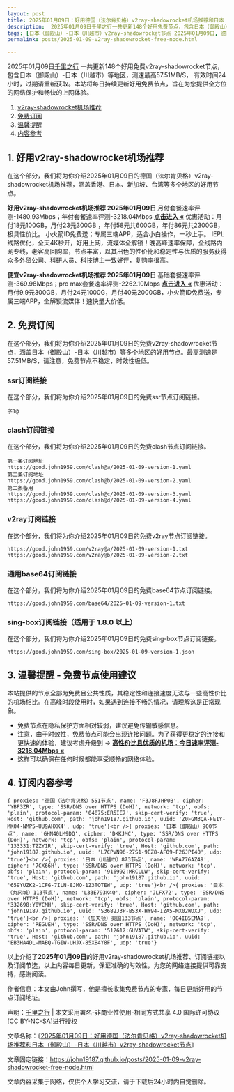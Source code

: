 ```yaml
---
layout: post
title: 2025年01月09日：好用德国（法尔肯贝格）v2ray-shadowrocket机场推荐和日本（御殿山）-日本（川越市）v2ray节点
description:  2025年01月09日千里之行一共更新148个好用免费节点，包含日本（御殿山）-日本（川越市）等地区，测速最高57.51MB/S， 有效时间24小时，过期请重新获取。本站将每日持续更新好用免费节点，旨在为您提供全方位的网络保护和畅快的上网体验
tags: [日本（御殿山）-日本（川越市）v2ray-shadowrocket节点 2025年01月09日, 德国（法尔肯贝格）好用v2ray-shadowrocket机场推荐 2025年01月09日]
permalink: posts/2025-01-09-v2ray-shadowrocket-free-node.html

---
```



2025年01月09日[千里之行](https://john19187.github.io) 一共更新148个好用免费v2ray-shadowrocket节点，包含日本（御殿山）-日本（川越市）等地区，测速最高57.51MB/S， 有效时间24小时，过期请重新获取。本站将每日持续更新好用免费节点，旨在为您提供全方位的网络保护和畅快的上网体验。

1. [v2ray-shadowrocket机场推荐](#1-好用v2ray-shadowrocket机场推荐)
2. [免费订阅](#2-免费订阅)
3. [温馨提醒](#3-温馨提醒---免费节点使用建议)
4. [内容参考](#4-订阅内容参考)

## 1. 好用v2ray-shadowrocket机场推荐

在这个部分，我们将为你介绍2025年01月09日的德国（法尔肯贝格）v2ray-shadowrocket机场推荐，涵盖香港、日本、新加坡、台湾等多个地区的好用节点。

<div class="good cat1"><strong>好用v2ray-shadowrocket机场推荐 2025年01月09日</strong> 月付套餐速率评测-1480.93Mbps；年付套餐速率评测-3218.04Mbps <strong><a href="https://good.john1959.com/lepl/2025-01-09" target="_blank">点击进入 «</a></strong> 优惠活动：月付18元100GB，月付23元300GB ，年付58元共600GB，年付86元共2300GB，极具性价比。 小火箭ID免费送；专属三端APP，适合小白操作，一秒上手。 IEPL线路优化，全天4K秒开，好用上网，流媒体全解锁！晚高峰速率保障，全线路内网专线，老客高回购率，节点丰富，以其出色的性价比和稳定性与优质的服务获得众多外贸公司、科研人员、科技博主一致好评，复购率很高。</div><div class="good cat2">

<strong>便宜v2ray-shadowrocket机场推荐 2025年01月09日</strong> 基础套餐速率评测-369.98Mbps；pro max套餐速率评测-2262.10Mbps <strong><a href="https://good.john1959.com/cheap/2025-01-09" target="_blank">点击进入 «</a></strong> 优惠活动：月付9.9元300GB，月付24元1000G，月付40元2000GB，小火箭ID免费送，专属三端APP，全解锁流媒体！速快量大价低。</div>

## 2. 免费订阅

在这个部分，我们将为你介绍2025年01月09日的免费v2ray-shadowrocket节点，涵盖日本（御殿山）-日本（川越市）等多个地区的好用节点。最高测速是57.51MB/S，请注意，免费节点不稳定，时效性极低。
### ssr订阅链接

在这个部分，我们将为你介绍2025年01月09日的免费ssr节点订阅链接。

```
字1@
```

### clash订阅链接

在这个部分，我们将为你介绍2025年01月09日的免费clash节点订阅链接。

```
第一条订阅地址
https://good.john1959.com/clash@a/2025-01-09-version-1.yaml
第二条订阅地址
https://good.john1959.com/clash@b/2025-01-09-version-2.yaml
第二条备用
https://good.john1959.com/clash@c/2025-01-09-version-3.yaml
https://good.john1959.com/clash@d/2025-01-09-version-4.yaml
```

### v2ray订阅链接

在这个部分，我们将为你介绍2025年01月09日的免费v2ray节点订阅链接。

```
https://good.john1959.com/v2ray@a/2025-01-09-version-1.txt
https://good.john1959.com/v2ray@b/2025-01-09-version-2.txt
```

### 通用base64订阅链接

在这个部分，我们将为你介绍2025年01月09日的免费base64节点订阅链接。

```
https://good.john1959.com/base64/2025-01-09-version-1.txt
```

### sing-box订阅链接（适用于 1.8.0 以上）

在这个部分，我们将为你介绍2025年01月09日的免费sing-box节点订阅链接。

```
https://good.john1959.com/sing-box/2025-01-09-version-1.json
```

## 3. 温馨提醒 - 免费节点使用建议

本站提供的节点全部为免费且公共性质，其稳定性和连接速度无法与一些高性价比的机场相比。在高峰时段使用时，如果遇到连接不畅的情况，请理解这是正常现象。

- 免费节点在隐私保护方面相对较弱，建议避免传输敏感信息。
- 注意，由于时效性，免费节点可能会出现连接问题。为了获得更稳定的连接和更快速的体验，建议考虑升级到 → <strong>[高性价比且优质的机场：今日速率评测- 3218.04Mbps «](https://good.john1959.com/lepl/2025-01-09)</strong>
- 这样可以确保在任何时候都能享受顺畅的网络体验。

## 4. 订阅内容参考

```
{ proxies: '德国（法尔肯贝格）551节点', name: 'F3J8FJHP0B', cipher: 'YBP3ZR', type: 'SSR/DNS over HTTPS (DoH)', network: 'tcp', obfs: 'plain', protocol-param: '04875:ER5IE7', skip-cert-verify: 'true', Host: 'github.com', path: 'john19187.github.io', uuid: 'Z0FGM3QA-FEIY-MKO4-NMP5-UU9AHXK4', udp: 'true'}<br />{ proxies: '日本（御殿山）900节点', name: 'GHN40LM9DQ', cipher: 'DKKJMC', type: 'SSR/DNS over HTTPS (DoH)', network: 'tcp', obfs: 'plain', protocol-param: '133331:TZZY1R', skip-cert-verify: 'true', Host: 'github.com', path: 'john19187.github.io', uuid: 'L7CPVN96-27S1-9EZ8-AF09-F26JPI40', udp: 'true'}<br />{ proxies: '日本（川越市）873节点', name: 'WPA776AZ49', cipher: '7CX66H', type: 'SSR/DNS over HTTPS (DoH)', network: 'tcp', obfs: 'plain', protocol-param: '916992:MRCLLW', skip-cert-verify: 'true', Host: 'github.com', path: 'john19187.github.io', uuid: '659YUZK2-1CFG-7ILN-8JMO-1Z3TOTEW', udp: 'true'}<br />{ proxies: '日本（丸冈城）113节点', name: 'L33E793K4Q', cipher: 'JLFX72', type: 'SSR/DNS over HTTPS (DoH)', network: 'tcp', obfs: 'plain', protocol-param: '332698:Y0VCMH', skip-cert-verify: 'true', Host: 'github.com', path: 'john19187.github.io', uuid: 'S3682J3P-BS3X-HY94-IZA5-MX02WDXJ', udp: 'true'}<br />{ proxies: '（加夫顿）美国133节点', name: 'OC4IB5EMA9', cipher: 'REGUEH', type: 'SSR/DNS over HTTPS (DoH)', network: 'tcp', obfs: 'plain', protocol-param: '512612:6UVATW', skip-cert-verify: 'true', Host: 'github.com', path: 'john19187.github.io', uuid: 'EB3HA4DL-MABQ-TGIW-UHJX-85XB4Y8F', udp: 'true'}
```

以上介绍了<strong>2025年01月09日</strong>的好用v2ray-shadowrocket机场推荐、订阅链接以及订阅节选，以上内容每日更新，保证准确的时效性，为您的网络连接提供可靠支持，感谢阅读。

作者信息：本文由John撰写，他是擅长收集免费节点的专家，每日更新好用的节点订阅地址。

声明：[千里之行](https://john19187.github.io) | 本文采用署名-非商业性使用-相同方式共享 4.0 国际许可协议[CC BY-NC-SA]进行授权

文章名称：《[2025年01月09日：好用德国（法尔肯贝格）v2ray-shadowrocket机场推荐和日本（御殿山）-日本（川越市）v2ray-shadowrocket节点](https://john19187.github.io/posts/2025-01-09-v2ray-shadowrocket-free-node.html)》

文章固定链接：https://john19187.github.io/posts/2025-01-09-v2ray-shadowrocket-free-node.html



文章内容采集于网络，仅供个人学习交流，请于下载后24小时内自觉删除。
